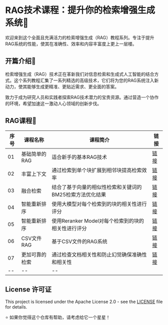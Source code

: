 # RAG技术课程：提升你的检索增强生成系统🚀

欢迎来到这个全面且充满活力的检索增强生成（RAG）教程系列。专注于提升RAG系统的性能，使其在准确性、效率和内容丰富度上更上一层楼。
 
## 开篇介绍🌈

检索增强生成（RAG）技术正在革新我们对信息检索和生成式人工智能的结合方式。这个系列教程汇集了一系列精选的高级技术，它们将为您的RAG系统注入新动力，使其能够生成更精准、更贴近需求、更全面的答案。

致力于成为研究人员和实践者探索RAG技术潜力的宝贵资源。通过营造一个协作的环境，希望加速这一激动人心领域的创新步伐。

## RAG课程🌱

| 序号 | 课程名称 | 课程简介 | 链接 |
| -- | -- | -- | -- |
| 01 | 基础简单的RAG | 适合新手的基本RAG技术 | [链接](https://github.com/justinzm/RAG_course/blob/main/course/01_base_rag.ipynb) |
| 02 | 丰富上下文 | 通过检索到单个块扩展到相邻块提高检索效率 | [链接](https://github.com/justinzm/RAG_course/blob/main/course/02_context_enrichment_window.ipynb) |
| 03 | 融合检索 | 结合了基于向量的相似性检索和关键词的BM25检索方法优化结果 | [链接](https://github.com/justinzm/RAG_course/blob/main/course/03_fusion_retrieval.ipynb) |
| 04 | 智能重新排序 | 使用大模型对每个检索到的块的相关性进行评分 | [链接](https://github.com/justinzm/RAG_course/blob/main/course/04_reranking_01.ipynb) |
| 05 | 智能重新排序 | 使用Reranker Model对每个检索到的块的相关性进行评分 | [链接](https://github.com/justinzm/RAG_course/blob/main/course/05_reranking_02.ipynb) |
| 06 | CSV文件RAG | 基于CSV文件的RAG系统 | [链接](https://github.com/justinzm/RAG_course/blob/main/course/06_csv_rag.ipynb) |
| 07 | 更加可靠的检索 | 通过检查文档相关性和防止幻觉确保准确性和相关性 | [链接](https://github.com/justinzm/RAG_course/blob/main/course/07_reliable_rag.ipynb) |
| -- | -- | -- |

## License 许可证
This project is licensed under the Apache License 2.0 - see the [LICENSE](https://github.com/justinzm/RAG_course/blob/main/LICENSE) file for details.

⭐️ ️如果你觉得这个仓库有帮助，请考虑给它一个星星！
